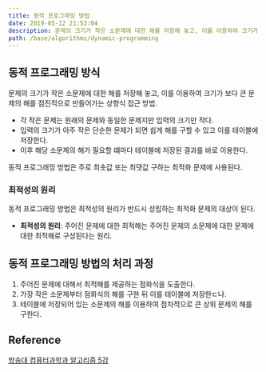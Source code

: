 ```yaml
---
title: 동적 프로그래밍 방법
date: 2019-05-12 21:53:04
description: 문제의 크기가 작은 소문제에 대한 해를 저장해 놓고, 이를 이용하여 크기가 보다 큰 문제의 해를 점진적으로 만들어가는 상향식 접근 방법.
path: /base/algorithms/dynamic-programming
---
```


## 동적 프로그래밍 방식

문제의 크기가 작은 소문제에 대한 해를 저장해 놓고, 이를 이용하여 크기가 보다 큰 문제의 해를 점진적으로 만들어가는 상향식 접근 방법.

- 각 작은 문제는 원래의 문제와 동일한 문제지만 입력의 크기만 작다.
- 입력의 크기가 아주 작은 단순한 문제가 되면 쉽게 해를 구할 수 있고 이를 테이블에 저장한다.
- 이후 해당 소문제의 해가 필요할 떄마다 테이블에 저장된 결과를 바로 이용한다.

동적 프로그래밍 방법은 주로 최솟값 또는 최댓값 구하는 최적화 문제에 사용된다.

### 최적성의 원리

동적 프로그래밍 방법은 최적성의 원리가 반드시 성립하는 최적화 문제의 대상이 된다.

- **최적성의 원리**: 주어진 문제에 대한 최적해는 주어진 문제의 소문제에 대한 문제에 대한 최적해로 구성된다는 원리.

## 동적 프로그래밍 방법의 처리 과정

1. 주어진 문제에 대해서 최적해를 제공하는 점화식을 도출한다.
2. 가장 작은 소문제부터 점화식의 해를 구한 뒤 이를 테이블에 저장한ㄷ나.
3. 테이블에 저장되어 있는 소문제의 해를 이용하여 점차적으로 큰 상위 문제의 해를 구한다.

## Reference

[방송대 컴퓨터과학과 알고리즘 5강](http://press.knou.ac.kr/goods/textBookView.do?condCmdtCode=9788920026935&condLscValue=001&condYr=&condSmst=)
